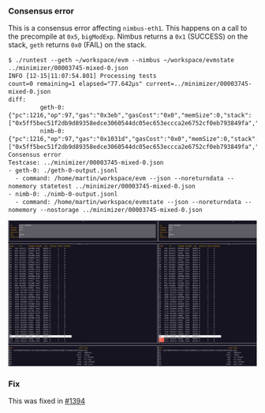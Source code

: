 ### Consensus error

This is a consensus error affecting `nimbus-eth1`.
This happens on a call to the precompile at `0x5`, `bigModExp`. Nimbus returns a `0x1` (SUCCESS) on the stack, `geth` returns `0x0` (FAIL) on the stack.

```
$ ./runtest --geth ~/workspace/evm --nimbus ~/workspace/evmstate  ../minimizer/00003745-mixed-0.json 
INFO [12-15|11:07:54.801] Processing tests                         count=0 remaining=1 elapsed="77.642µs" current=../minimizer/00003745-mixed-0.json
diff: 
         geth-0: {"pc":1216,"op":97,"gas":"0x3eb","gasCost":"0x0","memSize":0,"stack":["0x5ff5bec51f2db9d89358edce3060544dc05ec653eccca2e6752cf0eb793849fa","0x74e05d0a4e2d4e66e8c2b19b6909288861160b0f2a48e2f317c85e8ab8074af2","0x0"],"depth":1,"refund":0,"opName":"PUSH2"}
         nimb-0: {"pc":1216,"op":97,"gas":"0x1031d","gasCost":"0x0","memSize":0,"stack":["0x5ff5bec51f2db9d89358edce3060544dc05ec653eccca2e6752cf0eb793849fa","0x74e05d0a4e2d4e66e8c2b19b6909288861160b0f2a48e2f317c85e8ab8074af2","0x1"],"depth":1,"refund":0,"opName":"PUSH2"}
Consensus error
Testcase: ../minimizer/00003745-mixed-0.json
- geth-0: ./geth-0-output.jsonl
  - command: /home/martin/workspace/evm --json --noreturndata --nomemory statetest ../minimizer/00003745-mixed-0.json
- nimb-0: ./nimb-0-output.jsonl
  - command: /home/martin/workspace/evmstate --json --noreturndata --nomemory --nostorage ../minimizer/00003745-mixed-0.json
```
![geth_nimbus_err](screenshot.png)

### Fix 

This was fixed in [#1394](https://github.com/status-im/nimbus-eth1/pull/1394)